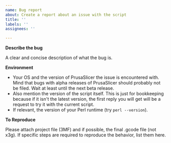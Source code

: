 ```yaml
---
name: Bug report
about: Create a report about an issue with the script
title: ''
labels: ''
assignees: ''

---
```


**Describe the bug**

A clear and concise description of what the bug is.

**Environment**

* Your OS and the version of PrusaSlicer the issue is encountered with.
  Mind that bugs with alpha releases of PrusaSlicer should probably not be filed. Wait at least until the next beta release.
* Also mention the version of the script itself.
  This is just for bookkeeping because if it isn't the latest version, the first reply you will get will be a request to try it with the current script.
* If relevant, the version of your Perl runtime (try `perl --version`).

**To Reproduce**

Please attach project file (3MF) and if possible, the final .gcode file (not x3g).
If specific steps are required to reproduce the behavior, list them here.
